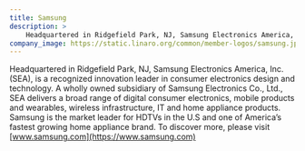 ```yaml
---
title: Samsung
description: >
    Headquartered in Ridgefield Park, NJ, Samsung Electronics America, Inc. (SEA), is a recognized innovation leader in consumer electronics design and technology.
company_image: https://static.linaro.org/common/member-logos/samsung.jpg
---
```

Headquartered in Ridgefield Park, NJ, Samsung Electronics America, Inc. (SEA), is a recognized innovation leader in consumer electronics design and technology. A wholly owned subsidiary of Samsung Electronics Co., Ltd., SEA delivers a broad range of digital consumer electronics, mobile products and wearables, wireless infrastructure, IT and home appliance products. Samsung is the market leader for HDTVs in the U.S and one of America’s fastest growing home appliance brand. To discover more, please visit [www.samsung.com](https://www.samsung.com)

